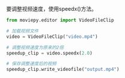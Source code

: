 
要调整视频速度，使用speedx()方法。

```Python
from moviepy.editor import VideoFileClip

# 加载视频文件
video = VideoFileClip("video.mp4")

# 调整视频速度为原来的2倍
speedup_clip = video.speedx(2.0)

# 保存调整速度后的视频
speedup_clip.write_videofile("output.mp4")
```